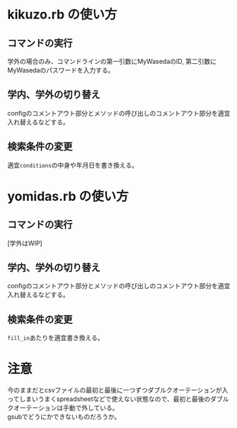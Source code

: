 # kikuzo.rb の使い方
## コマンドの実行
学外の場合のみ、コマンドラインの第一引数にMyWasedaのID, 第二引数にMyWasedaのパスワードを入力する。

## 学内、学外の切り替え
configのコメントアウト部分とメソッドの呼び出しのコメントアウト部分を適宜入れ替えるなどする。

## 検索条件の変更
適宜`conditions`の中身や年月日を書き換える。


# yomidas.rb の使い方
## コマンドの実行
[学外はWIP]

## 学内、学外の切り替え
configのコメントアウト部分とメソッドの呼び出しのコメントアウト部分を適宜入れ替えるなどする。

## 検索条件の変更
`fill_in`あたりを適宜書き換える。

# 注意
今のままだとcsvファイルの最初と最後に一つずつダブルクオーテーションが入ってしまいうまくspreadsheetなどで使えない状態なので、最初と最後のダブルクオーテーションは手動で外している。  
gsubでどうにかできないものだろうか。
